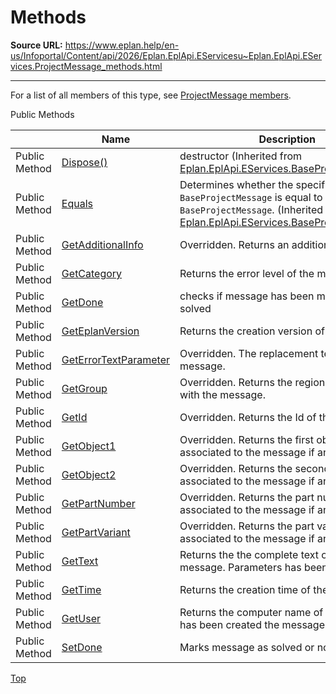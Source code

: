 # Methods

**Source URL:** https://www.eplan.help/en-us/Infoportal/Content/api/2026/Eplan.EplApi.EServicesu~Eplan.EplApi.EServices.ProjectMessage_methods.html

---

For a list of all members of this type, see [ProjectMessage members](Eplan.EplApi.EServicesu~Eplan.EplApi.EServices.ProjectMessage_members.html).

Public Methods

|  | Name | Description |
| --- | --- | --- |
| Public Method | [Dispose()](Eplan.EplApi.EServicesu~Eplan.EplApi.EServices.BaseProjectMessage~Dispose().html) | destructor (Inherited from [Eplan.EplApi.EServices.BaseProjectMessage](Eplan.EplApi.EServicesu~Eplan.EplApi.EServices.BaseProjectMessage.html)) |
| Public Method | [Equals](Eplan.EplApi.EServicesu~Eplan.EplApi.EServices.BaseProjectMessage~Equals.html) | Determines whether the specified `BaseProjectMessage` is equal to the current `BaseProjectMessage`. (Inherited from [Eplan.EplApi.EServices.BaseProjectMessage](Eplan.EplApi.EServicesu~Eplan.EplApi.EServices.BaseProjectMessage.html)) |
| Public Method | [GetAdditionalInfo](Eplan.EplApi.EServicesu~Eplan.EplApi.EServices.ProjectMessage~GetAdditionalInfo.html) | Overridden. Returns an additional text if any |
| Public Method | [GetCategory](Eplan.EplApi.EServicesu~Eplan.EplApi.EServices.ProjectMessage~GetCategory.html) | Returns the error level of the message. |
| Public Method | [GetDone](Eplan.EplApi.EServicesu~Eplan.EplApi.EServices.ProjectMessage~GetDone.html) | checks if message has been marked as solved |
| Public Method | [GetEplanVersion](Eplan.EplApi.EServicesu~Eplan.EplApi.EServices.ProjectMessage~GetEplanVersion.html) | Returns the creation version of the message |
| Public Method | [GetErrorTextParameter](Eplan.EplApi.EServicesu~Eplan.EplApi.EServices.ProjectMessage~GetErrorTextParameter.html) | Overridden. The replacement text for this message. |
| Public Method | [GetGroup](Eplan.EplApi.EServicesu~Eplan.EplApi.EServices.ProjectMessage~GetGroup.html) | Overridden. Returns the region associated with the message. |
| Public Method | [GetId](Eplan.EplApi.EServicesu~Eplan.EplApi.EServices.ProjectMessage~GetId.html) | Overridden. Returns the Id of the message. |
| Public Method | [GetObject1](Eplan.EplApi.EServicesu~Eplan.EplApi.EServices.ProjectMessage~GetObject1.html) | Overridden. Returns the first object associated to the message if any |
| Public Method | [GetObject2](Eplan.EplApi.EServicesu~Eplan.EplApi.EServices.ProjectMessage~GetObject2.html) | Overridden. Returns the second object associated to the message if any |
| Public Method | [GetPartNumber](Eplan.EplApi.EServicesu~Eplan.EplApi.EServices.ProjectMessage~GetPartNumber.html) | Overridden. Returns the part number associated to the message if any. |
| Public Method | [GetPartVariant](Eplan.EplApi.EServicesu~Eplan.EplApi.EServices.ProjectMessage~GetPartVariant.html) | Overridden. Returns the part variant associated to the message if any. |
| Public Method | [GetText](Eplan.EplApi.EServicesu~Eplan.EplApi.EServices.ProjectMessage~GetText.html) | Returns the the complete text of the message. Parameters has been substituted. |
| Public Method | [GetTime](Eplan.EplApi.EServicesu~Eplan.EplApi.EServices.ProjectMessage~GetTime.html) | Returns the creation time of the message |
| Public Method | [GetUser](Eplan.EplApi.EServicesu~Eplan.EplApi.EServices.ProjectMessage~GetUser.html) | Returns the computer name of the user, who has been created the message |
| Public Method | [SetDone](Eplan.EplApi.EServicesu~Eplan.EplApi.EServices.ProjectMessage~SetDone.html) | Marks message as solved or not. |

[Top](#top)
